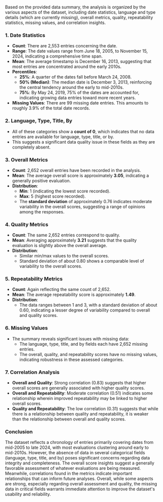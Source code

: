 Based on the provided data summary, the analysis is organized by the various aspects of the dataset, including date statistics, language and type details (which are currently missing), overall metrics, quality, repeatability statistics, missing values, and correlation insights. 

### 1. Date Statistics
- **Count**: There are 2,553 entries concerning the date.
- **Range**: The date values range from June 18, 2005, to November 15, 2024, indicating a comprehensive time span.
- **Mean**: The average timestamp is December 16, 2013, suggesting that most entries are concentrated around the early 2010s.
- **Percentiles**:
  - **25%**: A quarter of the dates fall before March 24, 2008.
  - **50% (Median)**: The median date is December 3, 2013, reinforcing the central tendency around the early to mid-2010s.
  - **75%**: By May 24, 2019, 75% of the dates are accounted for, indicating growing data entries toward more recent years.
- **Missing Values**: There are 99 missing date entries. This amounts to roughly 3.9% of the total date records.

### 2. Language, Type, Title, By
- All of these categories show a **count of 0**, which indicates that no data entries are available for language, type, title, or by. 
- This suggests a significant data quality issue in these fields as they are completely absent.

### 3. Overall Metrics
- **Count**: 2,652 overall entries have been recorded in the analysis.
- **Mean**: The average overall score is approximately **3.05**, indicating a generally positive evaluation.
- **Distribution**:
  - **Min**: 1 (indicating the lowest score recorded).
  - **Max**: 5 (highest score recorded).
  - The **standard deviation** of approximately 0.76 indicates moderate variability in the overall scores, suggesting a range of opinions among the responses.

### 4. Quality Metrics
- **Count**: The same 2,652 entries correspond to quality.
- **Mean**: Averaging approximately **3.21** suggests that the quality evaluation is slightly above the overall average.
- **Distribution**:
  - Similar min/max values to the overall scores.
  - Standard deviation of about 0.80 shows a comparable level of variability to the overall scores.

### 5. Repeatability Metrics
- **Count**: Again reflecting the same count of 2,652.
- **Mean**: The average repeatability score is approximately **1.49**.
- **Distribution**:
  - The data ranges between 1 and 3, with a standard deviation of about 0.60, indicating a lesser degree of variability compared to overall and quality scores.

### 6. Missing Values
- The summary reveals significant issues with missing data:
  - The language, type, title, and by fields each have 2,652 missing entries.
  - The overall, quality, and repeatability scores have no missing values, indicating robustness in these assessed categories.
  
### 7. Correlation Analysis
- **Overall and Quality**: Strong correlation (0.83) suggests that higher overall scores are generally associated with higher quality scores.
- **Overall and Repeatability**: Moderate correlation (0.51) indicates some relationship wherein improved repeatability may be linked to higher overall scores.
- **Quality and Repeatability**: The low correlation (0.31) suggests that while there is a relationship between quality and repeatability, it is weaker than the relationship between overall and quality scores.

### Conclusion
The dataset reflects a chronology of entries primarily covering dates from mid-2005 to late 2024, with most evaluations clustering around early to mid-2010s. However, the absence of data in several categorical fields (language, type, title, and by) poses significant concerns regarding data integrity and completeness. The overall score insights suggest a generally favorable assessment of whatever evaluations are being measured. Meanwhile, correlations found in the metrics indicate important relationships that can inform future analyses. Overall, while some aspects are strong, especially regarding overall assessment and quality, the missing data in critical fields warrants immediate attention to improve the dataset's usability and reliability.